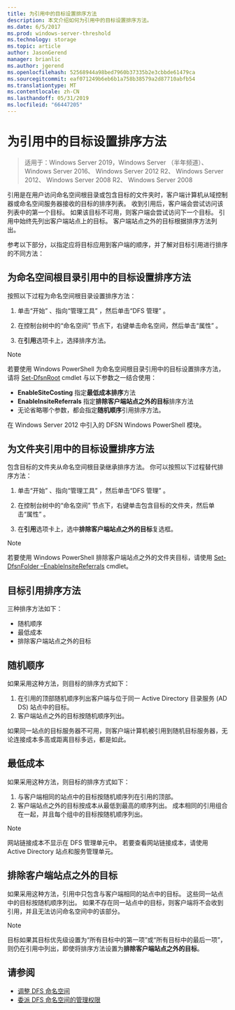 ```yaml
---
title: 为引用中的目标设置排序方法
description: 本文介绍如何为引用中的目标设置排序方法。
ms.date: 6/5/2017
ms.prod: windows-server-threshold
ms.technology: storage
ms.topic: article
author: JasonGerend
manager: brianlic
ms.author: jgerend
ms.openlocfilehash: 52568944a98bed7960b37335b2e3cbbde61479ca
ms.sourcegitcommit: eaf071249b6eb6b1a758b38579a2d87710abfb54
ms.translationtype: MT
ms.contentlocale: zh-CN
ms.lasthandoff: 05/31/2019
ms.locfileid: "66447205"
---
```

# <a name="set-the-ordering-method-for-targets-in-referrals"></a>为引用中的目标设置排序方法

> 适用于：Windows Server 2019，Windows Server （半年频道）、 Windows Server 2016、 Windows Server 2012 R2、 Windows Server 2012、 Windows Server 2008 R2、 Windows Server 2008

引用是在用户访问命名空间根目录或包含目标的文件夹时，客户端计算机从域控制器或命名空间服务器接收的目标的排序列表。 收到引用后，客户端会尝试访问该列表中的第一个目标。 如果该目标不可用，则客户端会尝试访问下一个目标。
引用中始终先列出客户端站点上的目标。 客户端站点之外的目标根据排序方法列出。

参考以下部分，以指定应将目标应用到客户端的顺序，并了解对目标引用进行排序的不同方法：

## <a name="to-set-the-ordering-method-for-targets-in-namespace-root-referrals"></a>为命名空间根目录引用中的目标设置排序方法

按照以下过程为命名空间根目录设置排序方法：

1.  单击“开始”  、指向“管理工具”  ，然后单击“DFS 管理”  。

2.  在控制台树中的“命名空间”  节点下，右键单击命名空间，然后单击“属性”  。

3.  在**引用**选项卡上，选择排序方法。

> [!NOTE]
> 若要使用 Windows PowerShell 为命名空间根目录引用中的目标设置排序方法，请将 [Set-DfsnRoot](https://technet.microsoft.com/library/jj884281.aspx) cmdlet 与以下参数之一结合使用：
>    -   **EnableSiteCosting** 指定**最低成本排序**方法
>    -   **EnableInsiteReferrals** 指定**排除客户端站点之外的目标**排序方法
>    -   无论省略哪个参数，都会指定**随机顺序**引用排序方法。 

在 Windows Server 2012 中引入的 DFSN Windows PowerShell 模块。
   
## <a name="to-set-the-ordering-method-for-targets-in-folder-referrals"></a>为文件夹引用中的目标设置排序方法

包含目标的文件夹从命名空间根目录继承排序方法。 你可以按照以下过程替代排序方法：

1.  单击“开始”  、指向“管理工具”  ，然后单击“DFS 管理”  。

2.  在控制台树中的“命名空间”  节点下，右键单击包含目标的文件夹，然后单击“属性”  。

3.  在**引用**选项卡上，选中**排除客户端站点之外的目标**复选框。

> [!NOTE]
> 若要使用 Windows PowerShell 排除客户端站点之外的文件夹目标，请使用 [Set-DfsnFolder –EnableInsiteReferrals](https://technet.microsoft.com/library/jj884283.aspx) cmdlet。

## <a name="target-referral-ordering-methods"></a>目标引用排序方法

三种排序方法如下：

-   随机顺序
-   最低成本
-   排除客户端站点之外的目标

## <a name="random-order"></a>随机顺序

如果采用这种方法，则目标的排序方式如下：

1.  在引用的顶部随机顺序列出客户端与位于同一 Active Directory 目录服务 (AD DS) 站点中的目标。
2.  客户端站点之外的目标按随机顺序列出。

如果同一站点的目标服务器不可用，则客户端计算机被引用到随机目标服务器，无论连接成本多高或距离目标多远，都是如此。

## <a name="lowest-cost"></a>最低成本

如果采用这种方法，则目标的排序方式如下：

1.  与客户端相同的站点中的目标按随机顺序列在引用的顶部。
2.  客户端站点之外的目标按成本从最低到最高的顺序列出。 成本相同的引用组合在一起，并且每个组中的目标按随机顺序列出。

> [!NOTE]
> 网站链接成本不显示在 DFS 管理单元中。 若要查看网站链接成本，请使用 Active Directory 站点和服务管理单元。

## <a name="exclude-targets-outside-of-the-clients-site"></a>排除客户端站点之外的目标

如果采用这种方法，引用中只包含与客户端相同的站点中的目标。 这些同一站点中的目标按随机顺序列出。 如果不存在同一站点中的目标，则客户端将不会收到引用，并且无法访问命名空间中的该部分。

> [!NOTE]
> 目标如果其目标优先级设置为“所有目标中的第一项”或“所有目标中的最后一项”，则仍在引用中列出，即使将排序方法设置为**排除客户端站点之外的目标**。

## <a name="see-also"></a>请参阅 

-   [调整 DFS 命名空间](tuning-dfs-namespaces.md)
-   [委派 DFS 命名空间的管理权限](delegate-management-permissions-for-dfs-namespaces.md)